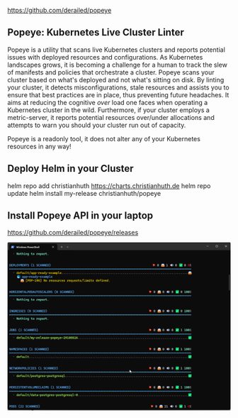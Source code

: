 https://github.com/derailed/popeye

## Popeye: Kubernetes Live Cluster Linter

Popeye is a utility that scans live Kubernetes clusters and reports potential issues with deployed resources and configurations. As Kubernetes landscapes grows, it is becoming a challenge for a human to track the slew of manifests and policies that orchestrate a cluster. Popeye scans your cluster based on what's deployed and not what's sitting on disk. By linting your cluster, it detects misconfigurations, stale resources and assists you to ensure that best practices are in place, thus preventing future headaches. It aims at reducing the cognitive *over* load one faces when operating a Kubernetes cluster in the wild. Furthermore, if your cluster employs a metric-server, it reports potential resources over/under allocations and attempts to warn you should your cluster run out of capacity.

Popeye is a readonly tool, it does not alter any of your Kubernetes resources in any way!

## Deploy Helm in your Cluster 

helm repo add christianhuth https://charts.christianhuth.de
helm repo update
helm install my-release christianhuth/popeye

## Install Popeye API in your laptop

https://github.com/derailed/popeye/releases

![](assets/20250506_201422_image.png)
